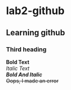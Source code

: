# lab2-github
## Learning github
### Third heading
**Bold Text**\
*Italic Text*\
***Bold And Italic***\
~~Oops, I made an error~~
